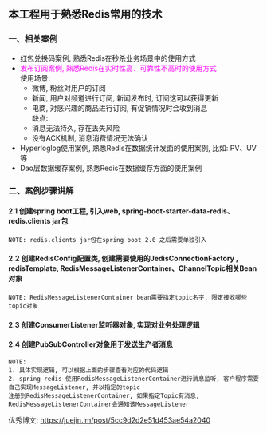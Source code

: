 ## 本工程用于熟悉Redis常用的技术
### 一、相关案例
- 红包兑换码案例, 熟悉Redis在秒杀业务场景中的使用方式
- <font color="#ff00ff">发布订阅案例, 熟悉Redis在实时性高、可靠性不高时的使用方式</font>
    <br/>使用场景:
    - 微博, 粉丝对用户的订阅
    - 新闻, 用户对频道进行订阅, 新闻发布时, 订阅这可以获得更新
    - 电商, 对感兴趣的商品进行订阅, 有促销情况时会收到消息
<br/>缺点:
    - 消息无法持久, 存在丢失风险
    - 没有ACK机制, 消息消费情况无法确认
- Hyperloglog使用案例, 熟悉Redis在数据统计发面的使用案例, 比如: PV、UV等
- Dao层数据缓存案例, 熟悉Redis在数据缓存方面的使用案例

### 二、案例步骤讲解
#### 2.1 创建spring boot工程, 引入web, spring-boot-starter-data-redis、redis.clients jar包
    NOTE: redis.clients jar包在spring boot 2.0 之后需要单独引入
#### 2.2 创建RedisConfig配置类, 创建需要使用的JedisConnectionFactory , redisTemplate, RedisMessageListenerContainer、ChannelTopic相关Bean对象
    NOTE: RedisMessageListenerContainer bean需要指定topic名字, 限定接收哪些topic对象
#### 2.3 创建ConsumerListener监听器对象, 实现对业务处理逻辑
#### 2.4 创建PubSubController对象用于发送生产者消息

    NOTE: 
    1. 具体实现逻辑, 可以根据上面的步骤查看对应的代码逻辑
    2. spring-redis 使用RedisMessageListenerContainer进行消息监听, 客户程序需要自己实现MessageListener, 并以指定的topic
    注册到RedisMessageListenerContainer, 如果指定Topic有消息, RedisMessageListenerContainer会通知该MessageListener

优秀博文: https://juejin.im/post/5cc9d2d2e51d453ae54a2040